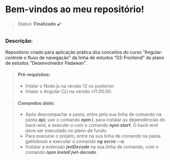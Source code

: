 # Bem-vindos ao meu repositório!

>Status: **Finalizado** ✔️

##

### **Descrição:** 

Repositório criado para aplicação prática dos conceitos do curso "Angular: controle o fluxo de navegação" da linha de estudos "02-Frontend" do plano de estudos "Desenvolvedor Padawan".

> #### **Pré-requisitos:** 
> - Intalar o Node.js na versão 12 ou posterior.
> - Intalar o Angular CLI na versão v11.00.00.

> #### **Comandos úteis:**
> - Após descompactar a pasta, entre pela sua linha de comando na pasta ***api***, use o comando ***npm i***, para instalar as dependências do back-end, e execute-o com o comando ***npm start***. O back-end deve ser executado no plano de fundo.
> - Para executar o projeto, entre na sua linha de comando na pasta gatitobook e executar o comando ***ng serve --o***.
> - Instalar a extensão ***jwtDecode*** na sua linha de comando, com o comando ***npm install jwt-decode***.
